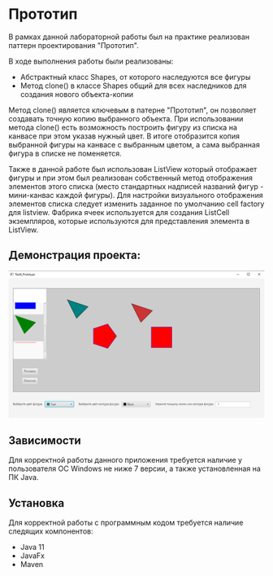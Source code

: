 # Прототип
В рамках данной лабораторной работы был на практике реализован паттерн проектирования "Прототип".

В ходе выполнения работы были реализованы:
- Абстрактный класс Shapes, от которого наследуются все фигуры
- Метод clone() в классе Shapes общий для всех наследников для создания нового объекта-копии

Метод clone() является ключевым в патерне "Прототип", он позволяет создавать точную копию выбранного объекта. При использовании метода clone() есть возможность построить фигуру из списка на канвасе при этом указав нужный цвет. В итоге отобразится копия выбранной фигуры на канвасе с выбранным цветом, а сама выбранная фигура в списке не поменяется.

Также в данной работе был использован ListView который отображает фигуры и при этом был реализован собственный метод отображения элементов этого списка (место стандартных надписей названий фигур - мини-канвас каждой фигуры). Для настройки визуального отображения элементов списка следует изменить заданное по умолчанию cell factory для listview. Фабрика ячеек используется для создания ListCell экземпляров, которые используются для представления элемента в ListView. 

## Демонстрация проекта:
![ОКНО ПРОГРАММЫ](https://github.com/Sergej-G/Prototype/blob/master/Prototype/1.PNG)

## Зависимости
Для корректной работы данного приложения требуется наличие у пользователя ОС Windows не ниже 7 версии, а также установленная на ПК Java.

## Установка
Для корректной работы с программным кодом требуется наличие следящих компонентов:
- Java 11
- JavaFx
- Maven



